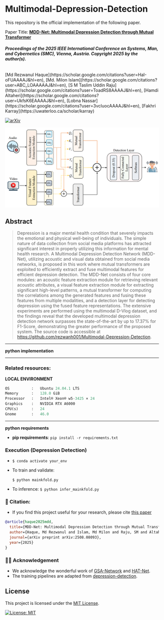 # Multimodal-Depression-Detection

This repository is the official implementation of the following paper.

Paper Title: **[MDD-Net: Multimodal Depression Detection through Mutual Transformer](https://arxiv.org/abs/2508.08093)**

#### ***Proceedings of the 2025 IEEE International Conference on Systems, Man, and Cybernetics (SMC), Vienna, Austria. Copyright 2025 by the author(s).***

<br/>
[Md Rezwanul Haque](https://scholar.google.com/citations?user=HaI-oFUAAAAJ&hl=en), [Md. Milon Islam](https://scholar.google.com/citations?user=ABC_LOAAAAAJ&hl=en), [S M Taslim Uddin Raju](https://scholar.google.com/citations?user=ToadRS8AAAAJ&hl=en), [Hamdi Altaheri](https://scholar.google.com/citations?user=UkfsK6EAAAAJ&hl=en), [Lobna Nassar](https://scholar.google.com/citations?user=3vcIuocAAAAJ&hl=en), [Fakhri Karray](https://uwaterloo.ca/scholar/karray)
<br/>

[![arXiv](https://img.shields.io/badge/arXiv-2508.08093-b31b1b)](https://arxiv.org/abs/2508.08093)


![](assets/mdd_architecture.png)


## Abstract
> Depression is a major mental health condition that severely impacts the emotional and physical well-being of individuals. The simple nature of data collection from social media platforms has attracted significant interest in properly utilizing this information for mental health research. A Multimodal Depression Detection Network (MDD-Net), utilizing acoustic and visual data obtained from social media networks, is proposed in this work where mutual transformers are exploited to efficiently extract and fuse multimodal features for efficient depression detection. The MDD-Net consists of four core modules: an acoustic feature extraction module for retrieving relevant acoustic attributes, a visual feature extraction module for extracting significant high-level patterns, a mutual transformer for computing the correlations among the generated features and fusing these features from multiple modalities, and a detection layer for detecting depression using the fused feature representations. The extensive experiments are performed using the multimodal D-Vlog dataset, and the findings reveal that the developed multimodal depression detection network surpasses the state-of-the-art by up to 17.37% for F1-Score, demonstrating the greater performance of the proposed system. The source code is accessible at https://github.com/rezwanh001/Multimodal-Depression-Detection.

----

**python implementation**

<!-- ```python
Version :   0.0.1  
Author  :   Md Rezwanul Haque
Email   :   mr3haque@uwaterloo.ca 
``` -->
---
### **Related resources**:

**LOCAL ENVIRONMENT**  
```python
OS          :   Ubuntu 24.04.1 LTS       
Memory      :   128.0 GiB
Processor   :   Intel® Xeon® w5-3425 × 24  
Graphics    :   NVIDIA RTX A6000
CPU(s)      :   24
Gnome       :   46.0 
```
---

**python requirements**
* **pip requirements**: ```pip install -r requirements.txt``` 

### Execution (Depression Detection)
- ```$ conda activate your_env```

- To train and validate:

    ```$ python mainkfold.py```

- To inference:
    ```$ python infer_mainkfold.py```

### 📖 Citation:
- If you find this project useful for your research, please cite [this paper](https://arxiv.org/abs/2508.08093)

```bibtex
@article{haque2025mdd,
  title={MDD-Net: Multimodal Depression Detection through Mutual Transformer},
  author={Haque, Md Rezwanul and Islam, Md Milon and Raju, SM and Altaheri, Hamdi and Nassar, Lobna and Karray, Fakhri},
  journal={arXiv preprint arXiv:2508.08093},
  year={2025}
}
```

### 🙌🏻 Acknowledgement

- We acknowledge the wonderful work of [GSA-Network](https://openreview.net/forum?id=KiFeuZu24k) and [HAT-Net](https://arxiv.org/abs/2106.03180). 
- The training pipelines are adapted from [depression-detection](https://github.com/AllenYolk/depression-detection).

## License

This project is licensed under the [MIT License](LICENSE).

[![License: MIT](https://img.shields.io/badge/License-MIT-yellow.svg)](LICENSE)
